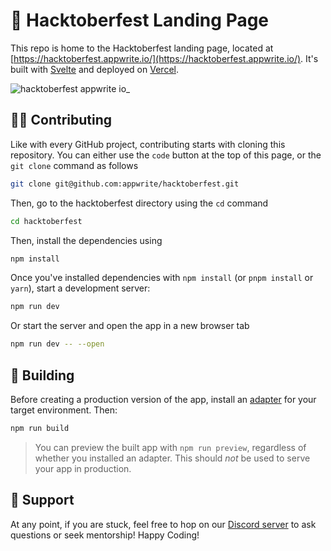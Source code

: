 # 🎃 Hacktoberfest Landing Page

This repo is home to the Hacktoberfest landing page, located at [https://hacktoberfest.appwrite.io/](https://hacktoberfest.appwrite.io/). It's built with [Svelte](https://svelte.dev/) and deployed on [Vercel](https://vercel.com/).

![hacktoberfest appwrite io_](https://user-images.githubusercontent.com/1297371/193393209-90ce77f9-bfb5-48f0-bee4-624182bb1e6d.png)

## 👩‍💻 Contributing

Like with every GitHub project, contributing starts with cloning this repository. You can either use the `code` button at the top of this page, or the `git clone` command as follows

```sh
git clone git@github.com:appwrite/hacktoberfest.git
```
Then, go to the hacktoberfest directory using the `cd` command
```sh
cd hacktoberfest
```

Then, install the dependencies using

```sh
npm install
```

Once you've installed dependencies with `npm install` (or `pnpm install` or `yarn`), start a development server:

```bash
npm run dev
```
Or start the server and open the app in a new browser tab
```bash
npm run dev -- --open
```

## 🔨 Building

Before creating a production version of the app, install an [adapter](https://kit.svelte.dev/docs#adapters) for your target environment. Then:

```bash
npm run build
```

> You can preview the built app with `npm run preview`, regardless of whether you installed an adapter. This should _not_ be used to serve your app in production.

## 🤕 Support

At any point, if you are stuck, feel free to hop on our [Discord server](https://appwrite.io/discord) to ask questions or seek mentorship! Happy Coding!
